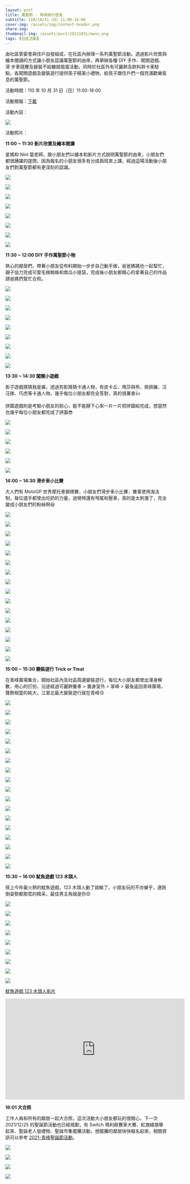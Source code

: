 ```yaml
---
layout: post
title: 萬聖節 - 青峰搞什麼鬼
subtitle: 110/10/31（日）11:00-16:00 
cover-img: /assets/img/content-header.png
share-img: 
thumbnail-img: /assets/post/20211031/menu.png
tags: [社區活動]
---
```


由社區管委會與住戶自發組成，在社區內辦理㇐系列萬聖節活動。透過影片欣賞與繪本閱讀的方式讓小朋友認識萬聖節的由來，再舉辦各種 DIY 手作、闖關遊戲、滑
步車競賽及變裝不給糖就搗蛋活動，同時於社區外有可麗餅及飲料胖卡車駐點，各闖關遊戲及變裝遊行提供孩子精美小禮物，給孩子跟住戶們㇐個充滿歡樂氣息的萬聖節。

活動時間：110 年 10 月 31 日（日）11:00-16:00 

活動簡報：[下載](../assets/post/20211031/01_halloween.pdf)

活動內容：

![](../assets/post/20211031/menu.png)

活動照片：

**11:00 ~ 11:30 影片欣賞及繪本閱讀**

星媽和 Nini 當老師，跟小朋友們以繪本和影片方式說明萬聖節的由來，小朋友們都很踴躍的提問，因為報名的小朋友很多有分成兩班來上課，經過這場活動後小朋友們對萬聖節都有更深刻的認識。

![](https://i.imgur.com/Buo3Oar.jpg)

![](https://i.imgur.com/ag3caVI.jpg)

![](https://i.imgur.com/p7pqJYQ.jpg)

![](https://i.imgur.com/2irqoBH.jpg)

![](https://i.imgur.com/EtN6Pwy.jpg)

![](https://i.imgur.com/hId4PTc.jpg)

![](https://i.imgur.com/vWL8CAn.jpg)

![](https://i.imgur.com/TwL7x2f.jpg)


**11:30 ~ 12:00 DIY 手作萬聖節小物**

熱心的鄰居們，帶著小朋友從布料開始一步步自己動手做，爸爸媽媽也一起幫忙，親子協力完成可愛毛根蜘蛛和南瓜小提袋，完成後小朋友都開心的拿著自己的作品請爸媽們幫忙合照。

![](https://i.imgur.com/973hyCN.jpg)

![](https://i.imgur.com/GYAYXN0.jpg)

![](https://i.imgur.com/NWu7GhQ.jpg)

![](https://i.imgur.com/o7fcMJs.jpg)

![](https://i.imgur.com/LQqXmve.jpg)

![](https://i.imgur.com/aPMlM9u.jpg)

![](https://i.imgur.com/LxSsyH1.jpg)

![](https://i.imgur.com/W7nq8F3.jpg)

![](https://i.imgur.com/P5AhScS.jpg)


**13:30 ~ 14:30 闖關小遊戲**

影子遊戲猜猜我是誰，透過剪影猜猜卡通人物，有皮卡丘、瑪莎與熊、佩佩豬、汪汪隊、巧虎等卡通人物，幾乎每位小朋友都完全答對，真的很厲害👍

拼圖遊戲則是考驗小朋友的耐心，能不能靜下心來一片一片把拼圖給完成，想當然也幾乎每位小朋友都完成了拼圖😎

![](https://i.imgur.com/xOW75bU.jpg)

![](https://i.imgur.com/0QL7HkU.jpg)

![](https://i.imgur.com/m1h2Ur2.jpg)

![](https://i.imgur.com/k0TeXO6.jpg)

![](https://i.imgur.com/XttR9nO.jpg)

![](https://i.imgur.com/GPvXt9s.jpg)


**14:00 ~ 14:30 滑步車小比賽**

大人們有 MotoGP 世界摩托車錦標賽，小朋友們滑步車小比賽，賽事使用淘汰制，每位選手都使出吃奶的力量，過彎時還有甩尾和壓車，真的是太刺激了，完全變成小朋友們的粉絲啊😆

![](https://i.imgur.com/5Cbh29Y.jpg)

![](https://i.imgur.com/ZlNmtWx.jpg)

![](https://i.imgur.com/y1aKrZt.jpg)

![](https://i.imgur.com/hKVUMbd.jpg)

![](https://i.imgur.com/J7KCzIu.jpg)

![](https://i.imgur.com/EN6C5yf.jpg)

![](https://i.imgur.com/kr3Oo9x.jpg)

![](https://i.imgur.com/aSV09gi.jpg)

![](https://i.imgur.com/XFUzzm0.jpg)

![](https://i.imgur.com/uRW7uCQ.jpg)

![](https://i.imgur.com/T3Gc2RH.jpg)

![](https://i.imgur.com/u09inlP.jpg)

![](https://i.imgur.com/bouyp7J.jpg)

![](https://i.imgur.com/d2IyJ86.jpg)

![](https://i.imgur.com/SfWmySZ.jpg)

![](https://i.imgur.com/6YAoHCy.jpg)


**15:00 ~ 15:30 變裝遊行 Trick or Treat**

在青峰廣場集合，開始社區內及社區周邊變裝遊行，每位大小朋友都使出渾身解數，用心的打扮，沿途經過可麗餅餐車 > 置身室外 > 翠峰 > 最後返回青峰廣場，聲勢相當的耗大，江翠北最大變裝遊行就在青峰😊

![](https://i.imgur.com/Eg949BR.jpg)

![](https://i.imgur.com/9kIAGQL.jpg)

![](https://i.imgur.com/yHi4DhG.jpg)

![](https://i.imgur.com/QzzKcE7.jpg)

![](https://i.imgur.com/iWOKhQk.jpg)

![](https://i.imgur.com/D1slY6m.jpg)

![](https://i.imgur.com/Ao7Da0M.jpg)

![](https://i.imgur.com/LbbjeW3.jpg)

![](https://i.imgur.com/mqBjYWs.jpg)

![](https://i.imgur.com/4nuS1uJ.jpg)

![](https://i.imgur.com/hRFpxNg.jpg)

![](https://i.imgur.com/EBskeaT.jpg)

![](https://i.imgur.com/EUmPTSG.jpg)

![](https://i.imgur.com/8n25rOK.jpg)

![](https://i.imgur.com/dUu91zh.jpg)

![](https://i.imgur.com/JnkDYak.jpg)

![](https://i.imgur.com/VJq1mJw.jpg)

![](https://i.imgur.com/coTvLq3.jpg)


**15:30 ~ 16:00 魷魚遊戲 123 木頭人**

搭上今年最火熱的魷魚遊戲，123 木頭人動了就輸了，小朋友玩的不亦樂乎，連跌倒姿勢都那麼的精采，最佳男主角就是你😍

![](https://i.imgur.com/fzg9ZNf.jpg)

![](https://i.imgur.com/vVv0Ard.jpg)

![](https://i.imgur.com/fPiyUzM.jpg)

![](https://i.imgur.com/kUp0cdk.jpg)

![](https://i.imgur.com/QO8MC1c.jpg)

![](https://i.imgur.com/pDFUAwp.jpg)

![](https://i.imgur.com/VTAqIjP.jpg)

![](https://i.imgur.com/XuyNmLY.jpg)

![](https://i.imgur.com/H7m4E47.jpg)


[魷魚遊戲 123 木頭人影片](https://www.youtube.com/embed/us2GCm2Yc5E)

<iframe width="560" height="315" src="https://www.youtube.com/embed/us2GCm2Yc5E" frameborder="0" allow="autoplay; encrypted-media" allowfullscreen></iframe>

**16:01 大合照**

工作人員和所有的鄰居一起大合照，這次活動大小朋友都玩的很開心，下一次 2021/12/25 的聖誕節活動也已經規劃，有 Switch 瑪利歐賽車大賽、紅旗綠旗舉起來、聖誕老人發禮物、聖誕市集擺攤活動，想擺攤的鄰居快快報名起來，相關資訊可以參考 [2021-青峰聖誕節活動](../assets/post/20211225/2021_青峰聖誕節活動_72.pdf)。

![](https://i.imgur.com/e9Q3lTE.jpg)

![](https://i.imgur.com/khldh8d.jpg)

![](https://i.imgur.com/lelPQr0.jpg)

![](https://i.imgur.com/AK04y6N.jpg)
